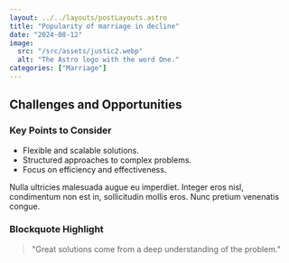 ```yaml
---
layout: ../../layouts/postLayouts.astro
title: "Popularity of marriage in decline"
date: "2024-08-12"
image:
  src: "/src/assets/justic2.webp"
  alt: "The Astro logo with the word One."
categories: ["Marriage"]
---
```


## Challenges and Opportunities

### Key Points to Consider
- Flexible and scalable solutions.
- Structured approaches to complex problems.
- Focus on efficiency and effectiveness.

Nulla ultricies malesuada augue eu imperdiet. Integer eros nisl, condimentum non est in, sollicitudin mollis eros. Nunc pretium venenatis congue.

### Blockquote Highlight
> "Great solutions come from a deep understanding of the problem."
